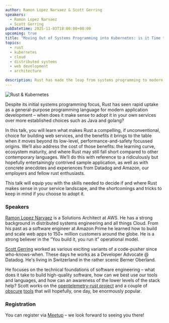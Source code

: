 ```yaml
---
author: Ramon Lopez Narvaez & Scott Gerring
speakers:
  - Ramon Lopez Narvaez
  - Scott Gerring
pubDatetime: 2025-11-03T18:00:00+00:00
upcoming: true
title: "Moving Out of Systems Programming into Kubernetes: is it Time to Adopt Rust?"
topics:
  - rust
  - kubernetes
  - cloud
  - distributed systems
  - web development
  - architecture

description: Rust has made the leap from systems programming to modern web and cloud services. This talk explores the opportunities, limitations, and real-world experiences of using Rust in Kubernetes environments.
---
```


![Rust & Kubernetes](@assets/images/rust.png)

Despite its initial systems programming focus, Rust has seen rapid uptake as a general-purpose programming language for modern application development – when does it make sense to adopt it in your own services over more established choices such as Java and golang?

In this talk, you will learn what makes Rust a compelling, if unconventional, choice for building web services, and the benefits it brings to the table when it moves beyond its low-level, performance-and-safety focussed origins. We’ll also address the cost of those benefits: the learning curve, ecosystem maturity, and where Rust may still fall short compared to other contemporary languages. We’ll do this with reference to a ridiculously but hopefully entertainingly contrived sample application, as well as with concrete anecdotes and experiences from Datadog and Amazon, our employers and fellow rust enthusiasts.

This talk will equip you with the skills needed to decide if and where Rust makes sense in your service landscape, and the shortcomings and tricks to keep in mind if you choose to adopt it.

### Speakers

[Ramon Lopez Narvaez](https://www.linkedin.com/in/ramonlopez2/) is a Solutions Architect at AWS. He has a strong background in distributed systems engineering and all things Cloud. From his past as a software engineer at Amazon Prime he learned how to build and scale web apps to 150+ million customers around the globe. He is a strong believer in the “You build it, you run it” operational model.

[Scott Gerring](https://www.linkedin.com/in/scottgerring/) worked as various exciting variants of a code-pusher since who-knows-when. These days he works as a Developer Advocate @ Datadog. He's living in Switzerland in the rather scenic Berner Oberland.

He focuses on the technical foundations of software engineering – what does it take to build high-quality software, how can we best use our tools and languages, and how can an awareness of the lower levels of the stack help? Scott works on the [opentelemetry-rust project](https://github.com/open-telemetry/opentelemetry-rust) and a couple of [obscure](https://github.com/DataDog/cargo-pup) [tools](https://github.com/scottgerring/minderbinder) that will hopefully, one day, be enormously popular.

### Registration

You can register via [Meetup](https://www.meetup.com/guild42ch/events/307260207) – we look forward to seeing you there!
